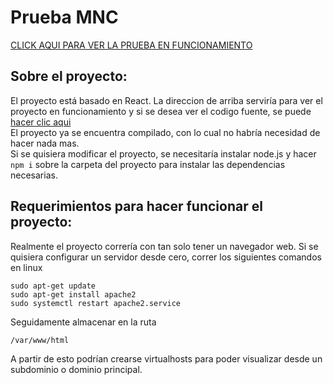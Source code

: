 # Prueba MNC
[CLICK AQUI PARA VER LA PRUEBA EN FUNCIONAMIENTO](https://lsyk4.github.io/prueba_tribal_mnc/build/) 
## Sobre el proyecto:
El proyecto está basado en React. La direccion de arriba serviría para ver el proyecto en funcionamiento y si se desea ver el codigo fuente, se puede [hacer clic aqui](https://github.com/lsyk4/prueba_tribal_mnc)  
El proyecto ya se encuentra compilado, con lo cual no habría necesidad de hacer nada mas.  
Si se quisiera modificar el proyecto, se necesitaría instalar node.js y hacer  ``` npm i ``` sobre la carpeta del proyecto para instalar las dependencias necesarias.
## Requerimientos para hacer funcionar el proyecto:
Realmente el proyecto correría con tan solo tener un navegador web.
Si se quisiera configurar un servidor desde cero, correr los siguientes comandos en linux
```SH
sudo apt-get update
sudo apt-get install apache2
sudo systemctl restart apache2.service
```
Seguidamente almacenar en la ruta 
```
/var/www/html
```
A partir de esto podrían crearse virtualhosts para poder visualizar desde un subdominio o dominio principal.

